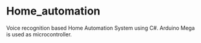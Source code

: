 # Home_automation
Voice recognition based Home Automation System using C#. Arduino Mega is used as microcontroller.

